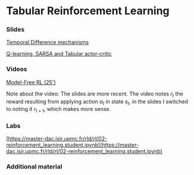 # Tabular Reinforcement Learning

### Slides

[Temporal Difference mechanisms](https://master-dac.isir.upmc.fr/slides_bank/td.pdf)

[Q-learning, SARSA and Tabular actor-critic](https://master-dac.isir.upmc.fr/slides_bank/rl_algos.pdf)

### Videos

[Model-Free RL (25')](https://www.youtube.com/watch?v=mQ4X48qlmlo)

Note about the video: The slides are more recent. The video notes $r_t$ the reward resulting from applying action $a_t$ in state $s_t$, in the slides I switched to noting it $r_{t+1}$, which makes more sense.

### Labs

[https://master-dac.isir.upmc.fr/rld/rl/02-reinforcement_learning.student.ipynb](https://master-dac.isir.upmc.fr/rld/rl/02-reinforcement_learning.student.ipynb)

### Additional material

